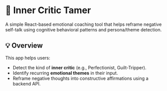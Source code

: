 # 🧠 Inner Critic Tamer

A simple React-based emotional coaching tool that helps reframe negative self-talk using cognitive behavioral patterns and persona/theme detection.

## 💡 Overview

This app helps users:
- Detect the kind of **inner critic** (e.g., Perfectionist, Guilt-Tripper).
- Identify recurring **emotional themes** in their input.
- Reframe negative thoughts into constructive affirmations using a backend API.


